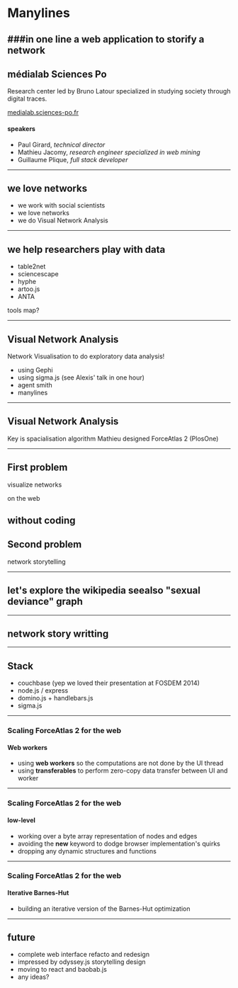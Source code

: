 # Manylines
###in one line
a web application to storify a network
---
## médialab Sciences Po
Research center led by Bruno Latour specialized in studying society through digital traces.

[medialab.sciences-po.fr](http://www.medialab.sciences-po.fr)
#### speakers
- Paul Girard, *technical director*
- Mathieu Jacomy, *research engineer specialized in web mining*
- Guillaume Plique, *full stack developer*

---
<!-- .slide: data-background="#f0f0f0" -->
## we love networks
- we work with social scientists
- we love networks
- we do Visual Network Analysis
---
<!-- .slide: data-background="#f0f0f0" -->
## we help researchers play with data
- table2net
- sciencescape
- hyphe
- artoo.js
- ANTA

tools map?

---
## Visual Network Analysis
Network Visualisation to do exploratory data analysis!

- using Gephi
- using sigma.js (see Alexis' talk in one hour)
- agent smith
- manylines
---
## Visual Network Analysis
Key is spacialisation algorithm
Mathieu designed ForceAtlas 2 (PlosOne)

---
## First problem
visualize networks

on the web

without coding
---
## Second problem
network storytelling

---
## let's explore the wikipedia seealso "sexual deviance" graph

---
## network story writting

---
## Stack
- couchbase (yep we loved their presentation at FOSDEM 2014)
- node.js / express
- domino.js + handlebars.js
- sigma.js
---
### Scaling ForceAtlas 2 for the web
#### Web workers

- using **web workers** so the computations are not done by the UI thread
- using **transferables** to perform zero-copy data transfer between UI and worker
---
### Scaling ForceAtlas 2 for the web
#### low-level

- working over a byte array representation of nodes and edges
- avoiding the **new** keyword to dodge browser implementation's quirks
- dropping any dynamic structures and functions
---
### Scaling ForceAtlas 2 for the web
#### Iterative Barnes-Hut

- building an iterative version of the Barnes-Hut optimization
---
## future
- complete web interface refacto and redesign
- impressed by odyssey.js storytelling design
- moving to react and baobab.js
- any ideas?
